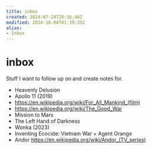```yaml
---
title: inbox
created: 2024-07-24T20:16:46Z
modified: 2024-10-04T01:39:35Z
alias:
- Inbox
---
```


# inbox

Stuff I want to follow up on and create notes for.

- Heavenly Delusion
- Apollo 11 (2019)
- https://en.wikipedia.org/wiki/For_All_Mankind_(film)
- https://en.wikipedia.org/wiki/The_Good_War
- Mission to Mars
- The Left Hand of Darkness
- Wonka (2023)
- Inventing Ecocide: Vietnam War + Agent Orange
- Andor https://en.wikipedia.org/wiki/Andor_(TV_series)
